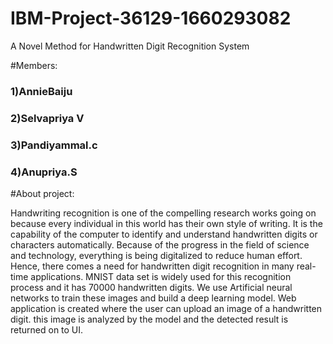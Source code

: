 # IBM-Project-36129-1660293082
A Novel Method for Handwritten Digit Recognition System

#Members:
    <h3 align="left"> 1)AnnieBaiju</h3>
   <h3 align="left">  2)Selvapriya V </h3></h3>
     <h3 align="left">3)Pandiyammal.c</h3>
   <h3 align="left">4)Anupriya.S </h3>
   
#About project:

Handwriting recognition is one of the compelling research works going on because every individual in this world has their own style of writing. It is the capability of the computer to identify and understand handwritten digits or characters automatically. Because of the progress in the field of science and technology, everything is being digitalized to reduce human effort. Hence, there comes a need for handwritten digit recognition in many real-time applications. MNIST data set is widely used for this recognition process and it has 70000 handwritten digits. We use Artificial neural networks to train these images and build a deep learning model. Web application is created where the user can upload an image of a handwritten digit. this image is analyzed by the model and the detected result is returned on to UI.
